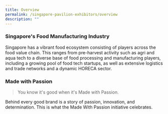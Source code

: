 ```yaml
---
title: Overview
permalink: /singapore-pavilion-exhibitors/overview
description: ""
---
```

### Singapore's Food Manufacturing Industry

Singapore has a vibrant food ecosystem consisting of players across the food value chain. This ranges from pre-harvest activity such as agri and aqua tech to a diverse base of food processing and manufacturing players, including a growing pool of food tech startups, as well as extensive logistics and trade networks and a dynamic HORECA sector.

### Made with Passion
> You know it's good when it's Made with Passion.

Behind every good brand is a story of passion, innovation, and determination. This is what the Made With Passion initiative celebrates.